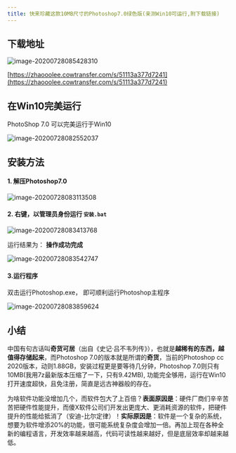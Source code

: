 ```yaml
---
title: 快来珍藏这款10MB尺寸的Photoshop7.0绿色版(亲测Win10可运行,附下载链接)
---
```




## 下载地址



![image-20200728085428310](https://www.v2fy.com/asset/0i/jikemiji/jikemiji-md/kr-000088.assets/image-20200728085428310.png)



[https://zhaooolee.cowtransfer.com/s/51113a377d7241](https://zhaooolee.cowtransfer.com/s/51113a377d7241)



## 在Win10完美运行



PhotoShop 7.0 可以完美运行于Win10

![image-20200728082552037](https://www.v2fy.com/asset/0i/jikemiji/jikemiji-md/kr-000088.assets/image-20200728082552037.png)



## 安装方法

#### 1. 解压Photoshop7.0

![image-20200728083113508](https://www.v2fy.com/asset/0i/jikemiji/jikemiji-md/kr-000088.assets/image-20200728083113508.png)

#### 2. 右键，以管理员身份运行 `安装.bat`



![image-20200728083413768](https://www.v2fy.com/asset/0i/jikemiji/jikemiji-md/kr-000088.assets/image-20200728083413768.png)



运行结果为： **操作成功完成**

![image-20200728083542747](https://www.v2fy.com/asset/0i/jikemiji/jikemiji-md/kr-000088.assets/image-20200728083542747.png)

####  3.运行程序

双击运行Photoshop.exe， 即可顺利运行Photoshop主程序



![image-20200728083859624](https://www.v2fy.com/asset/0i/jikemiji/jikemiji-md/kr-000088.assets/image-20200728083859624.png)



## 小结



中国有句古话叫**奇货可居**（出自《史记·吕不韦列传》），也就是**越稀有的东西，越值得存储起来**，而Photoshop 7.0的版本就是所谓的**奇货**，当前的Photoshop cc 2020版本，动则1.88GB，安装过程更是要等待几分钟，Photoshop 7.0则只有10MB(我用7z最新版本压缩了一下，只有9.42MB), 功能完全够用，运行在Win10打开速度超快，且免注册，简直是远古神器般的存在。





为啥软件功能没增加几个，而软件包大了上百倍？**表面原因是**：硬件厂商们辛辛苦苦把硬件性能提升，而傻X软件公司们开发出更庞大、更消耗资源的软件，把硬件提升的性能给抵消了（安迪-比尔定律）！**实际原因是**：软件是一个复杂的系统，想要为软件增添20%的功能，很可能系统复杂度会增加一倍。再加上现在各种全新的编程语言，开发效率越来越高，代码可读性越来越好，但是底层效率却越来越低。





